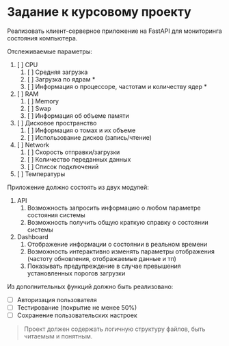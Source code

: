 # Задание к курсовому проекту

Реализовать клиент-серверное приложение на FastAPI для мониторинга состояния компьютера.

Отслеживаемые параметры:

1. [ ] CPU
   1. [ ] Средняя загрузка
   2. [ ] Загрузка по ядрам *
   3. [ ] Информация о процессоре, частотам и количеству ядер *
2. [ ] RAM
   1. [ ] Memory
   2. [ ] Swap
   3. [ ] Информация об объеме памяти
3. [ ] Дисковое пространство
   1. [ ] Информация о томах и их объеме
   2. [ ] Использование дисков (запись/чтение)
4. [ ] Network
   1. [ ] Скорость отправки/загрузки
   2. [ ] Количество переданных данных
   3. [ ] Список подключений
5. [ ] Температуры

Приложение должно состоять из двух модулей:

1. API
   1. Возможность запросить информацию о любом параметре состояния системы
   2. Возможность получить общую краткую справку о состоянии системы
2. Dashboard
   1. Отображение информации о состоянии в реальном времени
   2. Возможность интерактивно изменять параметры отображения (частоту обновления, отображаемые данные и тп)
   3. Показывать предупреждение в случае превышения установленных порогов загрузки

Из дополнительных функций должно быть реализовано:

- [ ] Авторизация пользователя
- [ ] Тестирование (покрытие не менее 50%)
- [ ] Сохранение пользовательских настроек

> Проект должен содержать логичную структуру файлов, быть читаемым и понятным.
